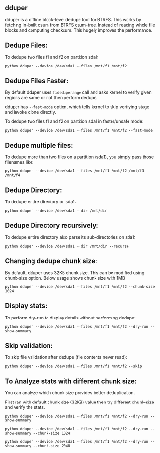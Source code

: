 dduper
------

dduper is a offline block-level dedupe tool for BTRFS. This works by fetching
in-built csum from BTRFS csum-tree, Instead of reading whole file blocks and
computing checksum. This hugely improves the performance.

Dedupe Files:
-------------

To dedupe two files f1 and f2 on partition sda1:

`python dduper --device /dev/sda1 --files /mnt/f1 /mnt/f2`

Dedupe Files Faster:
--------------------

By default dduper uses `fideduperange` call and asks kernel to verify
given regions are same or not then perform dedupe.

dduper has `--fast-mode` option, which tells kernel to skip verifying
stage and invoke clone directly.

To dedupe two files f1 and f2 on partition sda1 in faster/unsafe mode:

`python dduper --device /dev/sda1 --files /mnt/f1 /mnt/f2 --fast-mode`

Dedupe multiple files:
----------------------

To dedupe more than two files on a partition (sda1), you simply pass
those filenames like:

`python dduper --device /dev/sda1 --files /mnt/f1 /mnt/f2 /mnt/f3 /mnt/f4`

Dedupe Directory:
-----------------

To dedupe entire directory on sda1:

`python dduper --device /dev/sda1 --dir /mnt/dir`

Dedupe Directory recursively:
-----------------------------

To dedupe entire directory also parse its sub-directories on sda1:

`python dduper --device /dev/sda1 --dir /mnt/dir --recurse `

Changing dedupe chunk size:
---------------------------

By default, dduper uses 32KB chunk size. This can be modified using chunk-size
option. Below usage shows chunk size with 1MB

`python dduper --device /dev/sda1 --files /mnt/f1 /mnt/f2 --chunk-size 1024`

Display stats:
-------------

To perform dry-run to display details without performing dedupe:

`python dduper --device /dev/sda1 --files /mnt/f1 /mnt/f2 --dry-run --show-summary`

Skip validation:
----------------

To skip file validation after dedupe (file contents never read):

`python dduper --device /dev/sda1 --files /mnt/f1 /mnt/f2 --skip `

To Analyze stats with different chunk size:
-------------------------------------------
You can analyze which chunk size provides better deduplication.

First ran with default chunk size (32KB) value then try different chunk-size  and verify the stats.

`python dduper --device /dev/sda1 --files /mnt/f1 /mnt/f2 --dry-run --show-summary`

`python dduper --device /dev/sda1 --files /mnt/f1 /mnt/f2 --dry-run --show-summary --chunk-size 1024`

`python dduper --device /dev/sda1 --files /mnt/f1 /mnt/f2 --dry-run --show-summary --chunk-size 2048`
